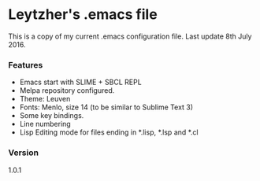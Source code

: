 # Leytzher's .emacs file

This is a copy of my current .emacs configuration file. 
Last update 8th July 2016.

### Features
  - Emacs start with SLIME + SBCL REPL
  - Melpa repository configured.
  - Theme: Leuven
  - Fonts: Menlo, size 14 (to be similar to Sublime Text 3)
  - Some key bindings.
  - Line numbering
  - Lisp Editing mode for files ending in *.lisp, *.lsp and *.cl
  
  
### Version
1.0.1
